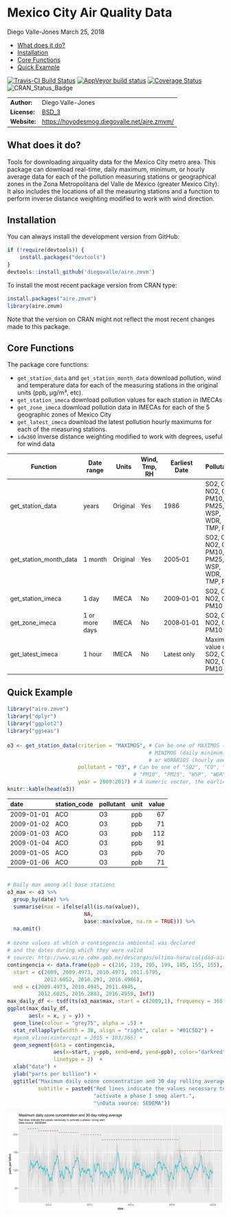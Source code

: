 Mexico City Air Quality Data
================
Diego Valle-Jones
March 25, 2018

-   [What does it do?](#what-does-it-do)
-   [Installation](#installation)
-   [Core Functions](#core-functions)
-   [Quick Example](#quick-example)

[![Travis-CI Build Status](https://travis-ci.org/diegovalle/aire.zmvm.svg?branch=master)](https://travis-ci.org/diegovalle/aire.zmvm) [![AppVeyor build status](https://ci.appveyor.com/api/projects/status/c7kg6o68exx0lirg?svg=true)](https://ci.appveyor.com/project/diegovalle/aire-zmvm/branch/master) [![Coverage Status](https://img.shields.io/codecov/c/github/diegovalle/aire.zmvm/master.svg)](https://codecov.io/github/diegovalle/aire.zmvm?branch=master) ![CRAN\_Status\_Badge](http://www.r-pkg.org/badges/version-ago/aire.zmvm?color=green)

|              |                                                        |
|--------------|--------------------------------------------------------|
| **Author:**  | Diego Valle-Jones                                      |
| **License:** | [BSD\_3](https://opensource.org/licenses/BSD-3-Clause) |
| **Website:** | <https://hoyodesmog.diegovalle.net/aire.zmvm/>         |

What does it do?
----------------

Tools for downloading airquality data for the Mexico City metro area. This package can download real-time, daily maximum, minimum, or hourly average data for each of the pollution measuring stations or geographical zones in the Zona Metropolitana del Valle de México (greater Mexico City). It also includes the locations of all the measuring stations and a function to perform inverse distance weighting modified to work with wind direction.

Installation
------------

You can always install the development version from GitHub:

``` r
if (!require(devtools)) {
    install.packages("devtools")
}
devtools::install_github('diegovalle/aire.zmvm')
```

To install the most recent package version from CRAN type:

``` r
install.packages("aire.zmvm")
library(aire.zmvm)
```

Note that the version on CRAN might not reflect the most recent changes made to this package.

Core Functions
--------------

The package core functions:

-   `get_station_data` and `get_station_month_data` download pollution, wind and temperature data for each of the measuring stations in the original units (ppb, µg/m³, etc).
-   `get_station_imeca` download pollution values for each station in IMECAs
-   `get_zone_imeca` download pollution data in IMECAs for each of the 5 geographic zones of Mexico City
-   `get_latest_imeca` download the latest pollution hourly maximums for each of the measuring stations.
-   `idw360` inverse distance weighting modified to work with degrees, useful for wind data

<table style="width:100%;">
<colgroup>
<col width="23%" />
<col width="14%" />
<col width="9%" />
<col width="16%" />
<col width="11%" />
<col width="11%" />
<col width="6%" />
<col width="6%" />
</colgroup>
<thead>
<tr class="header">
<th>Function</th>
<th>Date range</th>
<th>Units</th>
<th>Wind, Tmp, RH</th>
<th>Earliest Date</th>
<th>Pollutants</th>
<th>Includes All Stations</th>
<th>Criterion</th>
</tr>
</thead>
<tbody>
<tr class="odd">
<td>get_station_data</td>
<td>years</td>
<td>Original</td>
<td>Yes</td>
<td>1986</td>
<td>SO2, CO, NO2, O3, PM10, PM25, WSP, WDR, TMP, RH</td>
<td>Yes</td>
<td>hourly, daily maximum, daily minimum</td>
</tr>
<tr class="even">
<td>get_station_month_data</td>
<td>1 month</td>
<td>Original</td>
<td>Yes</td>
<td>2005‑01</td>
<td>SO2, CO, NO2, O3, PM10, PM25, WSP, WDR, TMP, RH</td>
<td>Yes</td>
<td>hourly, daily maximum, daily minimum</td>
</tr>
<tr class="odd">
<td>get_station_imeca</td>
<td>1 day</td>
<td>IMECA</td>
<td>No</td>
<td>2009‑01‑01</td>
<td>SO2, CO, NO2, O3, PM10</td>
<td>No</td>
<td>hourly</td>
</tr>
<tr class="even">
<td>get_zone_imeca</td>
<td>1 or more days</td>
<td>IMECA</td>
<td>No</td>
<td>2008‑01‑01</td>
<td>SO2, CO, NO2, O3, PM10</td>
<td>Only zones</td>
<td>hourly, daily maximum</td>
</tr>
<tr class="odd">
<td>get_latest_imeca</td>
<td>1 hour</td>
<td>IMECA</td>
<td>No</td>
<td>Latest only</td>
<td>Maximum value of SO2, CO, NO2, O3, PM10</td>
<td>No</td>
<td>latest hourly</td>
</tr>
</tbody>
</table>

Quick Example
-------------

``` r
library("aire.zmvm")
library("dplyr")
library("ggplot2")
library("ggseas")

o3 <- get_station_data(criterion = "MAXIMOS", # Can be one of MAXIMOS (daily maximum), 
                                              # MINIMOS (daily minimum), 
                                              # or HORARIOS (hourly average)
                       pollutant = "O3", # Can be one of "SO2", "CO", "NOX", "NO2", "NO", "O3", 
                                         # "PM10", "PM25", "WSP", "WDR", "TMP", "RH"
                       year = 2009:2017) # A numeric vector, the earliest year allowed is 1986
knitr::kable(head(o3))
```

| date       | station\_code | pollutant | unit |  value|
|:-----------|:--------------|:----------|:-----|------:|
| 2009-01-01 | ACO           | O3        | ppb  |     67|
| 2009-01-02 | ACO           | O3        | ppb  |     71|
| 2009-01-03 | ACO           | O3        | ppb  |    112|
| 2009-01-04 | ACO           | O3        | ppb  |     91|
| 2009-01-05 | ACO           | O3        | ppb  |     70|
| 2009-01-06 | ACO           | O3        | ppb  |     71|

``` r

# Daily max among all base stations
o3_max <- o3 %>% 
  group_by(date) %>% 
  summarise(max = ifelse(all(is.na(value)),
                         NA,
                         base::max(value, na.rm = TRUE))) %>%
  na.omit()

# ozone values at which a contingencia ambiental was declared
# and the dates during which they were valid
# source: http://www.aire.cdmx.gob.mx/descargas/ultima-hora/calidad-aire/pcaa/pcaa-modificaciones.pdf
contingencia <- data.frame(ppb = c(216, 210, 205, 199, 185, 155, 155),
  start = c(2009, 2009.4973, 2010.4973, 2011.5795, 
            2012.6052, 2016.291, 2016.4986),
  end = c(2009.4973, 2010.4945, 2011.4945, 
          2012.6025, 2016.2883, 2016.4959, Inf))
max_daily_df <- tsdf(ts(o3_max$max, start = c(2009,1), frequency = 365.25))
ggplot(max_daily_df,
       aes(x = x, y = y)) + 
  geom_line(colour = "grey75", alpha = .5) +
  stat_rollapplyr(width = 30, align = "right", color = "#01C5D2") +
  #geom_vline(xintercept = 2015 + 183/365) +
  geom_segment(data = contingencia, 
               aes(x=start, y=ppb, xend=end, yend=ppb), color="darkred", 
               linetype = 2)  +
  xlab("date") +
  ylab("parts per billion") +
  ggtitle("Maximum daily ozone concentration and 30 day rolling average", 
          subtitle = paste0("Red lines indicate the values necessary to ",
                            "activate a phase I smog alert.",
                            "\nData source: SEDEMA"))
```

![](man/figures/README-unnamed-chunk-2-1.png)
